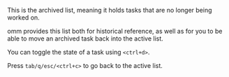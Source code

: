 This is the archived list, meaning it holds tasks that are no longer being
worked on.

omm provides this list both for historical reference, as well as for you to be
able to move an archived task back into the active list.

You can toggle the state of a task using `<ctrl+d>`.

Press `tab/q/esc/<ctrl+c>` to go back to the active list.
